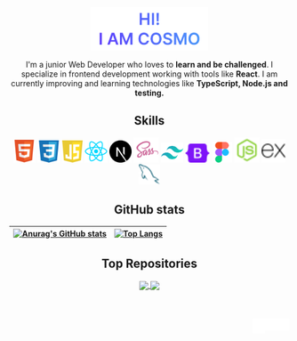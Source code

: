 <div align="center">
<a href="https://cosmoart.github.io">
  <img src="https://github.com/cosmoart/cosmoart/blob/main/assets/hero.webp" alt="Hi!, i am cosmo" width="42%"/>
  </a>
  <p>
    I'm a junior Web Developer who loves to <strong>learn and be challenged</strong>. I specialize in frontend development working with tools like                <strong>React</strong>. I am currently improving and learning technologies like <strong>TypeScript, Node.js and testing.</strong>
  </p>
</div>

<h2 align="center">Skills</h2>
<div align="center">
  <img src="https://raw.githubusercontent.com/cosmoart/cosmoart/main/assets/icon-html.svg" width="40" title="HTML"/>
  <img src="https://raw.githubusercontent.com/cosmoart/cosmoart/main/assets/icon-css.svg" width="40" title="CSS"/>
  <img src="https://raw.githubusercontent.com/cosmoart/cosmoart/main/assets/icon-javascript.svg" width="37" title="JavaScript"/>
  <img src="https://raw.githubusercontent.com/cosmoart/cosmoart/main/assets/icon-react.svg" width="40" title="React"/>
  <img src="https://raw.githubusercontent.com/cosmoart/cosmoart/main/assets/icon-nextjs.svg" width="40" title="NextJS"/>
  <img src="https://raw.githubusercontent.com/cosmoart/cosmoart/main/assets/icon-sass.svg" width="45" title="Sass"/>
  <img src="https://raw.githubusercontent.com/cosmoart/cosmoart/main/assets/icon-tailwind.svg" width="40" title="Tailwind"/>
  <img src="https://raw.githubusercontent.com/cosmoart/cosmoart/main/assets/icon-bootstrap.svg" width="44" title="Bootstrap"/>
  <img src="https://raw.githubusercontent.com/cosmoart/cosmoart/main/assets/icon-figma.svg" width="36" title="Figma"/>
  <img src="https://raw.githubusercontent.com/cosmoart/cosmoart/main/assets/icon-node.svg" width="45" title="NodeJS"/>
  <img src="https://raw.githubusercontent.com/cosmoart/cosmoart/main/assets/icon-express.svg" width="43" title="Express"/>
  <img src="https://raw.githubusercontent.com/cosmoart/cosmoart/main/assets/icon-mysql.svg" width="38" title="MySQL"/>
</div>

<h2 align="center">GitHub stats</h2>

<div align="center">

| [![Anurag's GitHub stats](https://cosmo-github-readme-stats.vercel.app/api?username=cosmoart&show_icons=true&theme=github_dark)](https://github.com/anuraghazra/github-readme-stats) | [![Top Langs](https://cosmo-github-readme-stats.vercel.app/api/top-langs/?username=cosmoart&&show_icons=true&theme=github_dark&layout=compact)](https://github.com/anuraghazra/github-readme-stats) |
| ------------- | ------------- |
  
</div>

<h2 align="center">Top Repositories</h2>
  
<div align="center">
  
<a href="https://github.com/cosmoart/Space-tourism">
  <img align="center" src="https://cosmo-github-readme-stats.vercel.app/api/pin/?username=cosmoart&repo=Space-tourism&show_icons=true&theme=github_dark" />
</a>
<a href="https://github.com/cosmoart/Where-in-the-world">
  <img align="center" src="https://cosmo-github-readme-stats.vercel.app/api/pin/?username=cosmoart&repo=Where-in-the-world&show_icons=true&theme=github_dark" />
</a>
  
</div>

<br />
<br />
<br />

<a href="https://www.instagram.com/cosmo_art0/">
  <img align="right" alt="Instagram" width="22px" src="https://github.com/cosmoart/cosmoart/blob/main/assets/instagram.svg" />
</a>
<a href="https://discord.com/users/734087835472232559">
  <img align="right" alt="Discord" width="22px" src="https://github.com/cosmoart/cosmoart/blob/main/assets/discord.svg" />
</a>
<a href="mailto:cosmohydra17@gmail.com">
  <img align="right" alt="Mail" width="22px"  height="27px" src="https://github.com/cosmoart/cosmoart/blob/main/assets/gmail.svg" />
</a>
